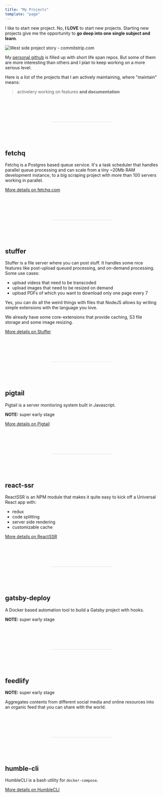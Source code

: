 ```yaml
---
title: "My Projects"
template: "page"
---
```


I like to start new project. No, **I LOVE** to start new projects. Starting new
projects give me the opportunity to **go deep into one single subject and learn**.

![West side project story - commitstrip.com](https://www.commitstrip.com/wp-content/uploads/2014/11/Strip-Side-project-650-finalenglish.jpg)

My [personal github](https://github.com/marcopeg) is filled up with short life span repos.
But some of them are more interesting than others and I plan to keep working on a more
serious level.

Here is a list of the projects that I am actively maintaining, where "maintain" means:

> activelery working on features **and documentation**

<div style="margin: 90px 30%;border-bottom: 1px solid #ddd"></div>

## fetchq

Fetchq is a Postgres based queue service. It's a task scheduler that handles parallel
queue processing and can scale from a tiny ~20Mb RAM development instance, to a
big scraping project with more than 100 servers working in parallel.

[More details on fetchq.com](https://fetchq.com)

<div style="margin: 90px 30%;border-bottom: 1px solid #ddd"></div>

## stuffer

Stuffer is a file server where you can post stuff. It handles some nice features like
post-upload queued processing, and on-demand processing. Some use cases:

- upload videos that need to be transcoded
- upload images that need to be resized on demand
- upload PDFs of which you want to download only one page every 7

Yes, you can do all the weird things with files that NodeJS allows by writing simple
extensions with the language you love.

We already have some core-extensions that provide caching, S3 file storage and some
image resizing.

[More details on Stuffer](https://marcopeg.com/stuffer)

<div style="margin: 90px 30%;border-bottom: 1px solid #ddd"></div>

## pigtail

Pigtail is a server monitoring system built in Javascript.

**NOTE:** super early stage

[More details on Pigtail](https://gopigtail.com/docs/)

<div style="margin: 90px 30%;border-bottom: 1px solid #ddd"></div>

## react-ssr

ReactSSR is an NPM module that makes it quite easy to kick off a Universal React app with:

- redux
- code splitting
- server side rendering
- customizable cache

[More details on ReactSSR](https://marcopeg.com/react-ssr)

<div style="margin: 90px 30%;border-bottom: 1px solid #ddd"></div>

## gatsby-deploy

A Docker based automation tool to build a Gatsby project with hooks.

**NOTE:** super early stage

<div style="margin: 90px 30%;border-bottom: 1px solid #ddd"></div>

## feedlify

**NOTE:** super early stage

Aggregates contents from different social media and online resources into
an organic feed that you can share with the world.

<div style="margin: 90px 30%;border-bottom: 1px solid #ddd"></div>

## humble-cli

HumbleCLI is a bash utility for `docker-compose`.

[More details on HumbleCLI](https://github.com/marcopeg/humble-cli)

